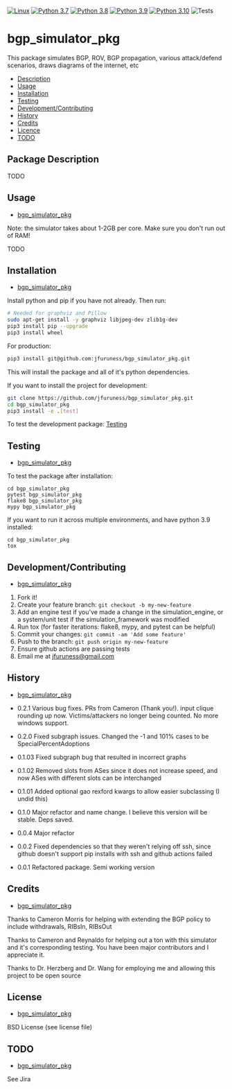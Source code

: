 [![Linux](https://svgshare.com/i/Zhy.svg)](https://svgshare.com/i/Zhy.svg)
[![Python 3.7](https://img.shields.io/badge/python-3.7-blue.svg)](https://www.python.org/downloads/release/python-370/)
[![Python 3.8](https://img.shields.io/badge/python-3.8-blue.svg)](https://www.python.org/downloads/release/python-380/)
[![Python 3.9](https://img.shields.io/badge/python-3.9-blue.svg)](https://www.python.org/downloads/release/python-390/)
[![Python 3.10](https://img.shields.io/badge/python-3.10-blue.svg)](https://www.python.org/downloads/release/python-3100/)
![Tests](https://github.com/jfuruness/bgp_simulator_pkg/actions/workflows/tests.yml/badge.svg)

# bgp\_simulator\_pkg
This package simulates BGP, ROV, BGP propagation, various attack/defend scenarios, draws diagrams of the internet, etc

* [Description](#package-description)
* [Usage](#usage)
* [Installation](#installation)
* [Testing](#testing)
* [Development/Contributing](#developmentcontributing)
* [History](#history)
* [Credits](#credits)
* [Licence](#license)
* [TODO](#todo)

## Package Description

TODO

## Usage
* [bgp\_simulator\_pkg](#bgp_simulator_pkg)

Note: the simulator takes about 1-2GB per core. Make sure you don't run out of RAM!

TODO

## Installation
* [bgp\_simulator\_pkg](#bgp_simulator_pkg)

Install python and pip if you have not already. Then run:

```bash
# Needed for graphviz and Pillow
sudo apt-get install -y graphviz libjpeg-dev zlib1g-dev
pip3 install pip --upgrade
pip3 install wheel
```

For production:

```bash
pip3 install git@github.com:jfuruness/bgp_simulator_pkg.git
```

This will install the package and all of it's python dependencies.

If you want to install the project for development:
```bash
git clone https://github.com/jfuruness/bgp_simulator_pkg.git
cd bgp_simulator_pkg
pip3 install -e .[test]
```

To test the development package: [Testing](#testing)


## Testing
* [bgp\_simulator\_pkg](#bgp_simulator_pkg)

To test the package after installation:

```
cd bgp_simulator_pkg
pytest bgp_simulator_pkg
flake8 bgp_simulator_pkg
mypy bgp_simulator_pkg
```

If you want to run it across multiple environments, and have python 3.9 installed:

```
cd bgp_simulator_pkg
tox
```


## Development/Contributing
* [bgp\_simulator\_pkg](#bgp_simulator_pkg)

1. Fork it!
2. Create your feature branch: `git checkout -b my-new-feature`
3. Add an engine test if you've made a change in the simulation_engine, or a system/unit test if the simulation_framework was modified
5. Run tox (for faster iterations: flake8, mypy, and pytest can be helpful)
6. Commit your changes: `git commit -am 'Add some feature'`
7. Push to the branch: `git push origin my-new-feature`
8. Ensure github actions are passing tests
9. Email me at jfuruness@gmail.com

## History
* [bgp\_simulator\_pkg](#bgp_simulator_pkg)

* 0.2.1 Various bug fixes. PRs from Cameron (Thank you!). input clique rounding up now. Victims/attackers no longer being counted. No more windows support.
* 0.2.0 Fixed subgraph issues. Changed the -1 and 101% cases to be SpecialPercentAdoptions
* 0.1.03 Fixed subgraph bug that resulted in incorrect graphs
* 0.1.02 Removed slots from ASes since it does not increase speed, and now ASes with different slots can be interchanged
* 0.1.01 Added optional gao rexford kwargs to allow easier subclassing (I undid this)
* 0.1.0 Major refactor and name change. I believe this version will be stable. Deps saved.
* 0.0.4 Major refactor
* 0.0.2 Fixed dependencies so that they weren't relying off ssh, since github doesn't support pip installs with ssh and github actions failed
* 0.0.1 Refactored package. Semi working version

## Credits
* [bgp\_simulator\_pkg](#bgp_simulator_pkg)

Thanks to Cameron Morris for helping with extending the BGP policy to include withdrawals, RIBsIn, RIBsOut

Thanks to Cameron and Reynaldo for helping out a ton with this simulator and it's corresponding testing. You have been major contributors and I appreciate it.

Thanks to Dr. Herzberg and Dr. Wang for employing me and allowing this project to be open source

## License
* [bgp\_simulator\_pkg](#bgp_simulator_pkg)

BSD License (see license file)

## TODO
* [bgp\_simulator\_pkg](#bgp_simulator_pkg)

See Jira
